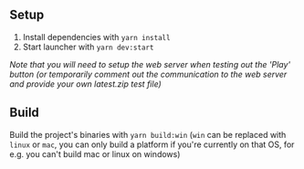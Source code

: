 ## Setup
1. Install dependencies with `yarn install`
2. Start launcher with `yarn dev:start`

*Note that you will need to setup the web server when testing out the 'Play' button (or temporarily comment out the communication to the web server and provide your own latest.zip test file)*

## Build
Build the project's binaries with `yarn build:win` (`win` can be replaced with `linux` or `mac`, you can only build a platform if you're currently on that OS, for e.g. you can't build mac or linux on windows)
